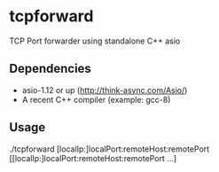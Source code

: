 tcpforward
==========

TCP Port forwarder using standalone C++ asio

Dependencies
------------

* asio-1.12 or up (http://think-async.com/Asio/)
* A recent C++ compiler (example: gcc-8)

Usage
-----

./tcpforward [localIp:]localPort:remoteHost:remotePort [[localIp:]localPort:remoteHost:remotePort ...]
